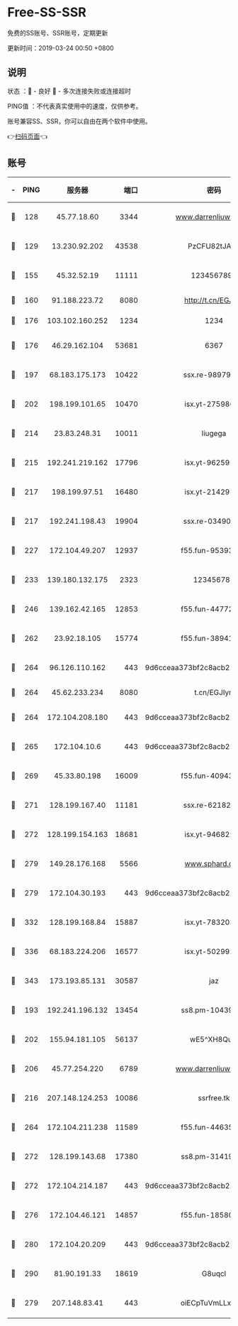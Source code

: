 # Free-SS-SSR

免费的SS账号、SSR账号，定期更新

更新时间：2019-03-24 00:50 +0800

## 说明

状态     ：🙂 - 良好 🙁 - 多次连接失败或连接超时

PING值   ：不代表真实使用中的速度，仅供参考。

账号兼容SS、SSR，你可以自由在两个软件中使用。

👉[扫码页面](https://liesauer.github.io/Free-SS-SSR/)👈

## 账号

|-|PING|服务器|端口|密码|加密方式|区域|
|:----:|:----:|:-----:|-----:|:----:|:----:|:----:|
|🙂|128|45.77.18.60|3344|www.darrenliuwei.com|aes-256-cfb|JP|
|🙂|129|13.230.92.202|43538|PzCFU82tJAdZ|aes-256-cfb|JP|
|🙂|155|45.32.52.19|11111|1234567890|aes-256-cfb|JP|
|🙂|160|91.188.223.72|8080|http://t.cn/EGJIyrl|rc4-md5|RU|
|🙂|176|103.102.160.252|1234|1234|rc4-md5|JP|
|🙂|176|46.29.162.104|53681|6367|aes-128-ctr|RU|
|🙂|197|68.183.175.173|10422|ssx.re-98979654|aes-256-cfb|US|
|🙂|202|198.199.101.65|10470|isx.yt-27598689|aes-256-cfb|US|
|🙂|214|23.83.248.31|10011|liugega|aes-256-cfb|US|
|🙂|215|192.241.219.162|17796|isx.yt-96259140|aes-256-cfb|US|
|🙂|217|198.199.97.51|16480|isx.yt-21429161|aes-256-cfb|US|
|🙂|217|192.241.198.43|19904|ssx.re-03490817|aes-256-cfb|US|
|🙂|227|172.104.49.207|12937|f55.fun-95393089|aes-256-cfb|SG|
|🙂|233|139.180.132.175|2323|123456789|aes-256-cfb|SG|
|🙂|246|139.162.42.165|12853|f55.fun-44772761|aes-256-cfb|SG|
|🙂|262|23.92.18.105|15774|f55.fun-38941724|aes-256-cfb|US|
|🙂|264|96.126.110.162|443|9d6cceaa373bf2c8acb22e60b6a58be6|aes-256-cfb|US|
|🙂|264|45.62.233.234|8080|t.cn/EGJIyrl|rc4-md5|CA|
|🙂|264|172.104.208.180|443|9d6cceaa373bf2c8acb22e60b6a58be6|aes-256-cfb|US|
|🙂|265|172.104.10.6|443|9d6cceaa373bf2c8acb22e60b6a58be6|aes-256-cfb|US|
|🙂|269|45.33.80.198|16009|f55.fun-40943567|aes-256-cfb|US|
|🙂|271|128.199.167.40|11181|ssx.re-62182209|aes-256-cfb|SG|
|🙂|272|128.199.154.163|18681|isx.yt-94682551|aes-256-cfb|SG|
|🙂|279|149.28.176.168|5566|www.sphard.com|aes-256-cfb|AU|
|🙂|279|172.104.30.193|443|9d6cceaa373bf2c8acb22e60b6a58be6|aes-256-cfb|US|
|🙂|332|128.199.168.84|15887|isx.yt-78320366|aes-256-cfb|SG|
|🙂|336|68.183.224.206|16577|isx.yt-50299273|aes-256-cfb|SG|
|🙂|343|173.193.85.131|30587|jaz|aes-256-cfb|US|
|🙂|193|192.241.196.132|13454|ss8.pm-10439574|aes-256-cfb|US|
|🙂|202|155.94.181.105|56137|wE5^XH8Quw|aes-256-cfb|US|
|🙂|206|45.77.254.220|6789|www.darrenliuwei.com|aes-256-cfb|SG|
|🙂|216|207.148.124.253|10086|ssrfree.tk|aes-256-cfb|SG|
|🙂|264|172.104.211.238|11589|f55.fun-44635800|aes-256-cfb|US|
|🙂|272|128.199.143.68|17380|ss8.pm-31419663|aes-256-cfb|SG|
|🙂|272|172.104.214.187|443|9d6cceaa373bf2c8acb22e60b6a58be6|aes-256-cfb|US|
|🙂|276|172.104.46.121|14857|f55.fun-18580153|aes-256-cfb|SG|
|🙂|280|172.104.20.209|443|9d6cceaa373bf2c8acb22e60b6a58be6|aes-256-cfb|US|
|🙂|290|81.90.191.33|18619|G8uqcl|aes-256-cfb|US|
|🙁|279|207.148.83.41|443|oiECpTuVmLLxk4Ts|aes-256-cfb|AU|
